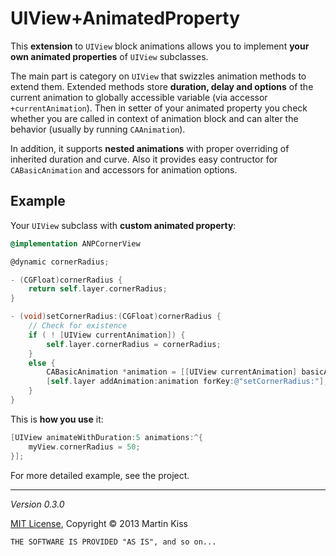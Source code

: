 # UIView+AnimatedProperty

This **extension** to `UIView` block animations allows you to implement **your own animated properties** of `UIView` subclasses.

The main part is category on `UIView` that swizzles animation methods to extend them. Extended methods store **duration, delay and options** of the current animation to globally accessible variable (via accessor `+currentAnimation`). Then in setter of your animated property you check whether you are called in context of animation block and can alter the behavior (usually by running `CAAnimation`).

In addition, it supports **nested animations** with proper overriding of inherited duration and curve. Also it provides easy contructor for `CABasicAnimation` and accessors for animation options.



## Example

Your `UIView` subclass with **custom animated property**:

```objective-c
@implementation ANPCornerView

@dynamic cornerRadius;

- (CGFloat)cornerRadius {
    return self.layer.cornerRadius;
}

- (void)setCornerRadius:(CGFloat)cornerRadius {
    // Check for existence
    if ( ! [UIView currentAnimation]) {
        self.layer.cornerRadius = cornerRadius;
    }
    else {
        CABasicAnimation *animation = [[UIView currentAnimation] basicAnimationForKeypath:@"cornerRadius" toValue:@(cornerRadius)];
        [self.layer addAnimation:animation forKey:@"setCornerRadius:"];
    }
}
```

This is **how you use** it:

```objective-c
[UIView animateWithDuration:5 animations:^{
    myView.cornerRadius = 50;
}];
```

For more detailed example, see the project.

---
_Version 0.3.0_

[MIT License](LICENSE.md), Copyright © 2013 Martin Kiss

`THE SOFTWARE IS PROVIDED "AS IS", and so on...`

